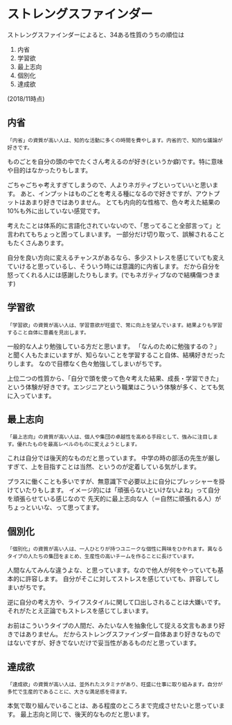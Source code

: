 # ストレングスファインダー
ストレングスファインダーによると、34ある性質のうちの順位は

1. 内省
2. 学習欲
3. 最上志向
4. 個別化
5. 達成欲

(2018/11時点)


## 内省
```
「内省」の資質が高い人は、知的な活動に多くの時間を費やします。内省的で、知的な議論が好きです。
```
ものごとを自分の頭の中でたくさん考えるのが好き(というか癖)です。特に意味や目的はなかったりもします。

ごちゃごちゃ考えすぎてしまうので、人よりネガティブといっていいと思います。
あと、インプットはものごとを考える種になるので好きですが、アウトプットはあまり好きではありません。
とても内向的な性格で、色々考えた結果の10%も外に出していない感覚です。

考えたことは体系的に言語化されていないので、「思ってること全部言って」と言われてもちょっと困ってしまいます。
一部分だけ切り取って、誤解されることもたくさんあります。

自分を良い方向に変えるチャンスがあるなら、多少ストレスを感じていても変えていけると思っているし、そういう時には意識的に内省します。
だから自分を怒ってくれる人には感謝したりもします。(でもネガティブなので結構傷つきます)

## 学習欲
```
「学習欲」の資質が高い人は、学習意欲が旺盛で、常に向上を望んでいます。結果よりも学習すること自体に意義を見出します。
```
一般的な人より勉強している方だと思います。 「なんのために勉強するの？」と聞く人もたまにいますが、知らないことを学習すること自体、結構好きだったりします。
なので目標なく色々勉強してしまいがちです。

上位二つの性質から、「自分で頭を使って色々考えた結果、成長・学習できた」という体験が好きです。エンジニアという職業はこういう体験が多く、とても気に入っています。

## 最上志向
```
「最上志向」の資質が高い人は、個人や集団の卓越性を高める手段として、強みに注目します。優れたものを最高レベルのものに変えようとします。
```
これは自分では後天的なものだと思っています。
中学の時の部活の先生が厳しすぎて、上を目指すことは当然、というのが定着している気がします。

プラスに働くことも多いですが、無意識下で必要以上に自分にプレッシャーを掛けていたりもします。
イメージ的には「頑張らないといけないよね」って自分を頑張らせている感じなので
先天的に最上志向な人（＝自然に頑張れる人）がちょっといいな、って思ってます。

## 個別化
```
「個別化」の資質が高い人は、一人ひとりが持つユニークな個性に興味をひかれます。異なるタイプの人たちの集団をまとめ、生産性の高いチームを作ることに長けています。
```
人間なんてみんな違うよな、と思っています。なので他人が何をやっていても基本的に許容します。
自分がそこに対してストレスを感じていても、許容してしまいがちです。

逆に自分の考え方や、ライフスタイルに関して口出しされることは大嫌いです。
それがたとえ正論でもストレスを感じてしまいます。

お前はこういうタイプの人間だ、みたいな人を抽象化して捉える文言もあまり好きではありません。
だからストレングスファインダー自体あまり好きなものではないですが、好きでないだけで妥当性があるものだと思っています。

## 達成欲
```
「達成欲」の資質が高い人は、並外れたスタミナがあり、旺盛に仕事に取り組みます。自分が多忙で生産的であることに、大きな満足感を得ます。
```
本気で取り組んでいることは、ある程度のところまで完成させたいと思っています。
最上志向と同じで、後天的なものだと思います。

